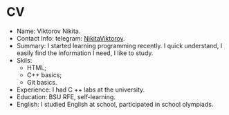 # CV

* Name: Viktorov Nikita.
* Contact Info: telegram: <a href="https://t.me/NikitaViktorov">NikitaViktorov</a>.
* Summary: I started learning programming recently.
   I quick understand, I easily find the information I need, I like to study.
* Skils:
  * HTML; 
  * C++ basics;
  * Git basics.
* Experience: I had C ++ labs at the university.
* Education: BSU RFE, self-learning.
* English: I studied English at school, participated in school olympiads.